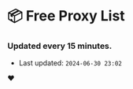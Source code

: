 # :package: Free Proxy List
### Updated every 15 minutes.

- Last updated: `2024-06-30 23:02`

:heart:
